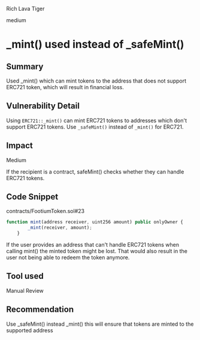 Rich Lava Tiger

medium

# _mint() used instead of _safeMint()

## Summary
Used _mint() which can mint tokens to the address that does not support ERC721 token, which will result in financial loss.

## Vulnerability Detail
Using `ERC721::_mint()` can mint ERC721 tokens to addresses which don't support ERC721 tokens. 
Use `_safeMint()` instead of `_mint()` for ERC721.

## Impact
Medium

If the recipient is a contract, safeMint() checks whether they can handle ERC721 tokens.

## Code Snippet
contracts/FootiumToken.sol#23

```javascript
function mint(address receiver, uint256 amount) public onlyOwner {
        _mint(receiver, amount);
    }
```
If the user provides an address that can't handle ERC721 tokens when calling mint() the minted token might be lost. 
That would also result in the user not being able to redeem the token anymore.

## Tool used

Manual Review

## Recommendation
Use _safeMint() instead _mint() this will ensure that tokens are minted to the supported address
